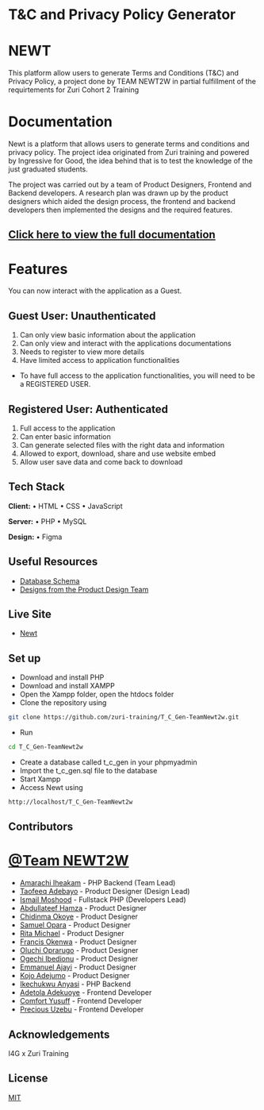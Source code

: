 
# T&C and Privacy Policy Generator
# NEWT

This platform allow users to generate Terms and Conditions (T&C) and Privacy Policy, a project done by TEAM NEWT2W in partial fulfillment of the requirtements for Zuri Cohort 2 Training
# Documentation

Newt is a platform that allows users to generate terms and conditions and privacy policy. The project idea originated from Zuri training and powered by Ingressive for Good, the idea behind that is to test the knowledge of the just graduated students. 

The project was carried out by a team of Product Designers, Frontend and Backend developers. A research plan was drawn up by the product designers which aided the design process, the frontend and backend developers then implemented the designs and the required features. 


## [Click here to view the full documentation](https://docs.google.com/document/d/1NSEpMLDJSgGxyOhgz5iMVLX5_xLs7Wd-CJASf10eq7Q/edit?usp=sharing)

# Features

You can now interact with the application as a Guest.

## Guest User: Unauthenticated

1. Can only view basic information about the application
2. Can only view and interact with the applications documentations
3. Needs to register to view more details
4. Have limited access to application functionalities


- To have full access to the application functionalities, you will need to be a REGISTERED USER.

## Registered User: Authenticated
1. Full access to the application
2. Can enter basic information
3. Can generate selected files with the right data and information
4. Allowed to export, download, share and use website embed
5. Allow user save data and come back to download
 


## Tech Stack

**Client:** • HTML • CSS • JavaScript

**Server:** • PHP • MySQL

**Design:** • Figma


## Useful Resources

- [Database Schema](https://www.figma.com/file/pRGRifQPxrwsxGk7USvGrS/Team-Newt2w---Database-Schema?node-id=0%3A1&t=10L9G666KPRMMSIg-1)
- [Designs from the Product Design Team](https://www.figma.com/file/ro6T4oNHhLof3GZYRdSfsd/Team-Newt2w?node-id=354%3A681&t=CJfLebFYhrM0GWnf-1)

## Live Site

- [Newt](https://newt-gen.000webhostapp.com/)

## Set up
- Download and install PHP
- Download and install XAMPP
- Open the Xampp folder, open the htdocs folder
- Clone the repository using

```bash
git clone https://github.com/zuri-training/T_C_Gen-TeamNewt2w.git
```
- Run

```bash
cd T_C_Gen-TeamNewt2w
```
- Create a database called t_c_gen in your phpmyadmin
- Import the t_c_gen.sql file to the database
- Start Xampp
- Access Newt using
```bash
http://localhost/T_C_Gen-TeamNewt2w
```

## Contributors

# [@Team NEWT2W](https://github.com/orgs/zuri-training/teams/newt2w/members)

- [Amarachi Iheakam](github.com/Cozyamy) - PHP Backend (Team Lead)
- [Taofeeq Adebayo](github.com/Buildmychoice) - Product Designer (Design Lead)
- [Ismail Moshood](github.com/IsmailMoshood) - Fullstack PHP (Developers Lead)
- [Abdullateef Hamza](github.com/zlatz) - Product Designer 
- [Chidinma Okoye](github.com/Dimpledee29) - Product Designer
- [Samuel Opara](github.com/sammuzor) - Product Designer
- [Rita Michael](github.com/Rita2-tech) - Product Designer
- [Francis Okenwa](github.com/Fokenwa1) - Product Designer
- [Oluchi Oprarugo](github.com/Pwidyluchi) - Product Designer
- [Ogechi Ibedionu](github.com/Ibedionu) - Product Designer
- [Emmanuel Ajayi](github.com/walkerofficial) - Product Designer
- [Kojo Adejumo](github.com/Kojoadez11) - Product Designer
- [Ikechukwu Anyasi](github.com/joshiyke) - PHP Backend
- [Adetola Adekuoye](github.com/Deyytola) - Frontend Developer
- [Comfort Yusuff](github.com/Comfortvize) - Frontend Developer
- [Precious Uzebu](github.com/preciousuzebu) - Frontend Developer




## Acknowledgements

 I4G x Zuri Training 
## License

[MIT](https://choosealicense.com/licenses/mit/)


